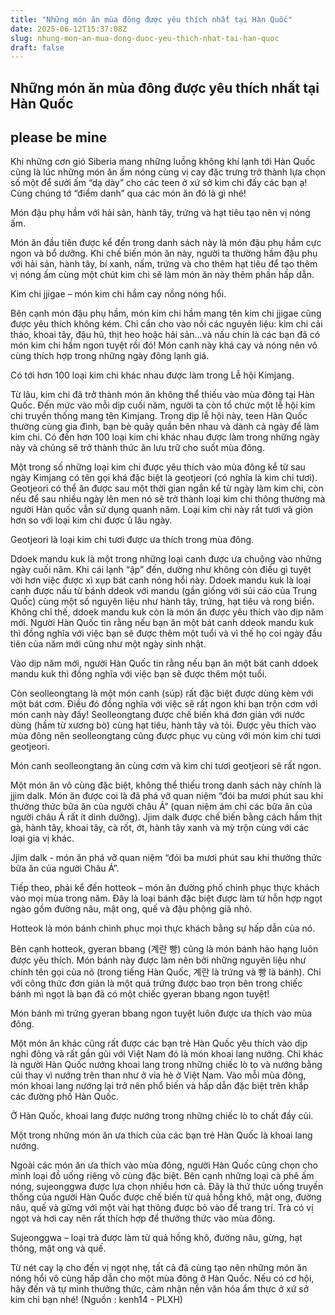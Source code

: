 ```yaml
---
title: "Những món ăn mùa đông được yêu thích nhất tại Hàn Quốc"
date: 2025-06-12T15:37:08Z
slug: nhung-mon-an-mua-dong-duoc-yeu-thich-nhat-tai-han-quoc
draft: false
---
```


## Những món ăn mùa đông được yêu thích nhất tại Hàn Quốc

## please be mine

Khi những cơn gió Siberia mang những luồng không khí lạnh tới Hàn Quốc cũng là lúc những món ăn ấm nóng cùng vị cay đặc trưng trở thành lựa chọn số một để sưởi ấm “dạ dày” cho các teen ở xứ sở kim chi đấy các bạn ạ! Cùng chúng tớ “điểm danh” qua các món ăn đó là gì nhé!
 

Món đậu phụ hầm với hải sản, hành tây, trứng và hạt tiêu tạo nên vị nóng ấm.
 
Món ăn đầu tiên được kể đến trong danh sách này là món đậu phụ hầm cực ngon và bổ dưỡng. Khi chế biến món ăn này, người ta thường hầm đậu phụ với hải sản, hành tây, bí xanh, nấm, trứng và cho thêm hạt tiêu để tạo thêm vị nóng ấm cùng một chút kim chi sẽ làm món ăn này thêm phần hấp dẫn.
 

Kim chi jjigae – món kim chi hầm cay nồng nóng hổi.
 
Bên cạnh món đậu phụ hầm, món kim chi hầm mang tên kim chi jjigae cũng được yêu thích không kém. Chỉ cần cho vào nồi các nguyên liệu: kim chi cải thảo, khoai tây, đậu hũ, thịt heo hoặc hải sản…và nấu chín là các bạn đã có món kim chi hầm ngon tuyệt rồi đó! Món canh này khá cay và nóng nên vô cùng thích hợp trong những ngày đông lạnh giá.
 

Có tới hơn 100 loại kim chi khác nhau được làm trong Lễ hội Kimjang.
 
Từ lâu, kim chi đã trở thành món ăn không thể thiếu vào mùa đông tại Hàn Quốc. Đến mức vào mỗi dịp cuối năm, người ta còn tổ chức một lễ hội kim chi truyền thống mang tên Kimjang. Trong dịp lễ hội này, teen Hàn Quốc thường cùng gia đình, bạn bè quây quần bên nhau và dành cả ngày để làm kim chi. Có đến hơn 100 loại kim chi khác nhau được làm trong những ngày này và chúng sẽ trở thành thức ăn lưu trữ cho suốt mùa đông.
 
Một trong số những loại kim chi được yêu thích vào mùa đông kể từ sau ngày Kimjang có tên gọi khá đặc biệt là geotjeori (có nghĩa là kim chi tươi). Geotjeori có thể ăn được sau một thời gian ngắn kể từ ngày làm kim chi, còn nếu để sau nhiều ngày lên men nó sẽ trở thành loại kim chi thông thường mà người Hàn quốc vẫn sử dụng quanh năm. Loại kim chi này rất tươi và giòn hơn so với loại kim chi được ủ lâu ngày.
 

Geotjeori là loại kim chi tươi được ưa thích trong mùa đông.
 
Ddoek mandu kuk là một trong những loại canh được ưa chuộng vào những ngày cuối năm. Khi cái lạnh “ập” đến, dường như không còn điều gì tuyệt vời hơn việc được xì xụp bát canh nóng hổi này. Ddoek mandu kuk là loại canh được nấu từ bánh ddeok với mandu (gần giống với sủi cảo của Trung Quốc) cùng một số nguyên liệu như hành tây, trứng, hạt tiêu và rong biển. Không chỉ thế, ddoek mandu kuk còn là món ăn được yêu thích vào dịp năm mới. Người Hàn Quốc tin rằng nếu bạn ăn một bát canh ddeok mandu kuk thì đồng nghĩa với việc bạn sẽ được thêm một tuổi và vì thế họ coi ngày đầu tiên của năm mới cũng như một ngày sinh nhật.
 

Vào dịp năm mới, người Hàn Quốc tin rằng nếu bạn ăn một bát canh ddoek mandu kuk thì đồng nghĩa với việc bạn sẽ được thêm một tuổi.
 
Còn seolleongtang là một món canh (súp) rất đặc biệt được dùng kèm với một bát cơm. Điều đó đồng nghĩa với việc sẽ rất ngon khi bạn trộn cơm với món canh này đấy! Seolleongtang được chế biến khá đơn giản với nước dùng (hầm từ xương bò) cùng hạt tiêu, hành tây và tỏi. Được yêu thích vào mùa đông nên seolleongtang cũng được phục vụ cùng với món kim chi tươi geotjeori.
 

Món canh seolleongtang ăn cùng cơm và kim chi tươi geotjeori sẽ rất ngon.
 
Một món ăn vô cùng đặc biệt, không thể thiếu trong danh sách này chính là jjim dalk. Món ăn được coi là đã phá vỡ quan niệm “đói ba mươi phút sau khi thưởng thức bữa ăn của người châu Á” (quan niệm ám chỉ các bữa ăn của người châu Á rất ít dinh dưỡng). Jjim dalk được chế biến bằng cách hầm thịt gà, hành tây, khoai tây, cà rốt, ớt, hành tây xanh và mỳ trộn cùng với các loại gia vị khác.
 

Jjim dalk - món ăn phá vỡ quan niệm “đói ba mươi phút sau khi thưởng thức bữa ăn của người Châu Á”.
 
Tiếp theo, phải kể đến hotteok – món ăn đường phố chinh phục thực khách vào mọi mùa trong năm. Đây là loại bánh đặc biệt được làm từ hỗn hợp ngọt ngào gồm đường nâu, mật ong, quế và đậu phộng giã nhỏ.
 

Hotteok là món bánh chinh phục mọi thực khách bằng sự hấp dẫn của nó.
 
Bên cạnh hotteok, gyeran bbang (계란 빵) cũng là món bánh hảo hạng luôn được yêu thích. Món bánh này được làm nên bởi những nguyên liệu như chính tên gọi của nó (trong tiếng Hàn Quốc, 계란 là trứng và 빵 là bánh). Chỉ với công thức đơn giản là một quả trứng được bao trọn bên trong chiếc bánh mì ngọt là bạn đã có một chiếc gyeran bbang ngon tuyệt!
 

 

Món bánh mì trứng gyeran bbang ngon tuyệt luôn được ưa thích vào mùa đông.
 
Một món ăn khác cũng rất được các bạn trẻ Hàn Quốc yêu thích vào dịp nghỉ đông và rất gần gũi với Việt Nam đó là món khoai lang nướng. Chỉ khác là người Hàn Quốc nướng khoai lang trong những chiếc lò to và nướng bằng củi thay vì nướng trên than như ở vỉa hè ở Việt Nam. Vào mỗi mùa đông, món khoai lang nướng lại trở nên phổ biến và hấp dẫn đặc biệt trên khắp các đường phố Hàn Quốc.
 

Ở Hàn Quốc, khoai lang được nướng trong những chiếc lò to chất đầy củi.
 

Một trong những món ăn ưa thích của các bạn trẻ Hàn Quốc là khoai lang nướng.
 
Ngoài các món ăn ưa thích vào mùa đông, người Hàn Quốc cũng chọn cho mình loại đồ uống riêng vô cùng đặc biệt. Bên cạnh những loại cà phê ấm nóng, sujeonggwa được lựa chọn nhiều hơn cả. Đây là thứ thức uống truyền thống của người Hàn Quốc được chế biến từ quả hồng khô, mật ong, đường nâu, quế và gừng với một vài hạt thông được bỏ vào để trang trí. Trà có vị ngọt và hơi cay nên rất thích hợp để thưởng thức vào mùa đông.
 

Sujeonggwa – loại trà được làm từ quả hồng khô, đường nâu, gừng, hạt thông, mật ong và quế.
 
Từ nét cay lạ cho đến vị ngọt nhẹ, tất cả đã cùng tạo nên những món ăn nóng hổi vô cùng hấp dẫn cho một mùa đông ở Hàn Quốc. Nếu có cơ hội, hãy đến và tự mình thưởng thức, cảm nhận nền văn hóa ẩm thực ở xứ sở kim chi bạn nhé!
 (Nguồn : kenh14 - PLXH)